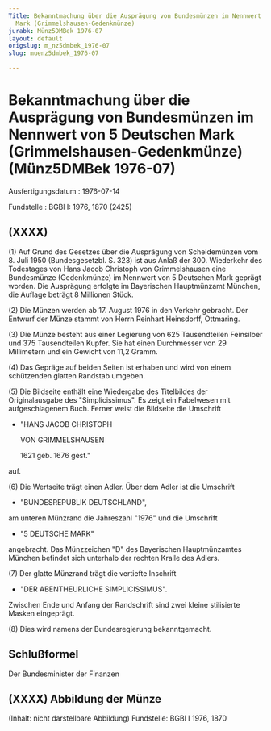 ```yaml
---
Title: Bekanntmachung über die Ausprägung von Bundesmünzen im Nennwert von 5 Deutschen
  Mark (Grimmelshausen-Gedenkmünze)
jurabk: Münz5DMBek 1976-07
layout: default
origslug: m_nz5dmbek_1976-07
slug: muenz5dmbek_1976-07

---
```


# Bekanntmachung über die Ausprägung von Bundesmünzen im Nennwert von 5 Deutschen Mark (Grimmelshausen-Gedenkmünze) (Münz5DMBek 1976-07)

Ausfertigungsdatum
:   1976-07-14

Fundstelle
:   BGBl I: 1976, 1870 (2425)

## (XXXX)

(1) Auf Grund des Gesetzes über die Ausprägung von Scheidemünzen vom
8\. Juli 1950 (Bundesgesetzbl. S. 323) ist aus Anlaß der 300.
Wiederkehr des Todestages von Hans Jacob Christoph von Grimmelshausen
eine Bundesmünze (Gedenkmünze) im Nennwert von 5 Deutschen Mark
geprägt worden. Die Ausprägung erfolgte im Bayerischen Hauptmünzamt
München, die Auflage beträgt 8 Millionen Stück.

(2) Die Münzen werden ab 17. August 1976 in den Verkehr gebracht. Der
Entwurf der Münze stammt von Herrn Reinhart Heinsdorff, Ottmaring.

(3) Die Münze besteht aus einer Legierung von 625 Tausendteilen
Feinsilber und 375 Tausendteilen Kupfer. Sie hat einen Durchmesser von
29 Millimetern und ein Gewicht von 11,2 Gramm.

(4) Das Gepräge auf beiden Seiten ist erhaben und wird von einem
schützenden glatten Randstab umgeben.

(5) Die Bildseite enthält eine Wiedergabe des Titelbildes der
Originalausgabe des "Simplicissimus". Es zeigt ein Fabelwesen mit
aufgeschlagenem Buch. Ferner weist die Bildseite die Umschrift

*   "HANS JACOB CHRISTOPH

    VON GRIMMELSHAUSEN

    1621
    geb. 1676
    gest."



auf.

(6) Die Wertseite trägt einen Adler. Über dem Adler ist die Umschrift

*   "BUNDESREPUBLIK DEUTSCHLAND",



am unteren Münzrand die Jahreszahl "1976" und die Umschrift

*   "5 DEUTSCHE MARK"



angebracht. Das Münzzeichen "D" des Bayerischen Hauptmünzamtes München
befindet sich unterhalb der rechten Kralle des Adlers.

(7) Der glatte Münzrand trägt die vertiefte Inschrift

*   "DER ABENTHEURLICHE SIMPLICISSIMUS".



Zwischen Ende und Anfang der Randschrift sind zwei kleine stilisierte
Masken eingeprägt.

(8) Dies wird namens der Bundesregierung bekanntgemacht.

## Schlußformel

Der Bundesminister der Finanzen

## (XXXX) Abbildung der Münze

(Inhalt: nicht darstellbare Abbildung)
Fundstelle: BGBl I 1976, 1870

